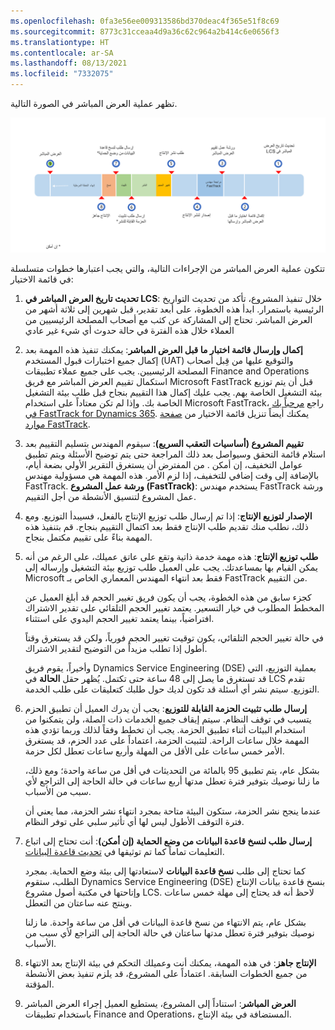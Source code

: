 ```yaml
---
ms.openlocfilehash: 0fa3e56ee009313586bd370deac4f365e51f8c69
ms.sourcegitcommit: 8773c31cceaa4d9a36c62c964a2b414c6e0656f3
ms.translationtype: HT
ms.contentlocale: ar-SA
ms.lasthandoff: 08/13/2021
ms.locfileid: "7332075"
---
```

تظهر عملية العرض المباشر في الصورة التالية. 

![رسم تخطيطي لعملية العرض المباشر مع تمييز الإجراءات.](../media/go-live-process.png)

تتكون عملية العرض المباشر من الإجراءات التالية، والتي يجب اعتبارها خطوات متسلسلة في قائمة الاختيار: 

1.  **تحديث تاريخ العرض المباشر في LCS**: خلال تنفيذ المشروع، تأكد من تحديث التواريخ الرئيسية باستمرار. ابدأ هذه الخطوة، على أبعد تقدير، قبل شهرين إلى ثلاثة أشهر من العرض المباشر. تحتاج إلى المشاركة عن كثب مع أصحاب المصلحة الرئيسيين من العملاء خلال هذه الفترة في حالة حدوث أي شيء غير عادي 
2.  **إكمال وإرسال قائمة اختبار ما قبل العرض المباشر**: يمكنك تنفيذ هذه المهمة بعد إكمال جميع اختبارات قبول المستخدم (UAT) والتوقيع عليها من قِبل أصحاب المصلحة الرئيسيين. يجب على جميع عملاء تطبيقات Finance and Operations استكمال تقييم العرض المباشر مع فريق Microsoft FastTrack قبل أن يتم توزيع بيئة التشغيل الخاصة بهم. يجب عليك إكمال هذا التقييم بنجاح قبل طلب بيئة التشغيل الخاصة بك. وإذا لم تكن معتاداً على استخدام Microsoft FastTrack، راجع [مرحباً بك في FastTrack for Dynamics 365](/dynamics365/fasttrack/?azure-portal=true). يمكنك أيضاً تنزيل قائمة الاختيار من [صفحة موارد FastTrack](https://www.microsoft.com/fasttrack/resources/?azure-portal=true).
3.  **تقييم المشروع (أساسيات التعقب السريع)**: سيقوم المهندس بتسليم التقييم بعد استلام قائمة التحقق وسيواصل بعد ذلك المراجعة حتى يتم توضيح الأسئلة ويتم تطبيق عوامل التخفيف، إن أمكن . من المفترض أن يستغرق التقرير الأولي بضعة أيام، بالإضافة إلى وقت إضافي للتخفيف، إذا لزم الأمر. هذه المهمة هي مسؤولية مهندس FastTrack.  **ورشة عمل المشروع (FastTrack)**: يستخدم مهندس FastTrack ورشة عمل المشروع لتنسيق الأنشطة من أجل التقييم. 
4.  **الإصدار لتوزيع الإنتاج**: إذا تم إرسال طلب توزيع الإنتاج بالفعل، فسيبدأ التوزيع. ومع ذلك، نطلب منك تقديم طلب الإنتاج فقط بعد اكتمال التقييم بنجاح. قم بتنفيذ هذه المهمة بناءً على تقييم مكتمل بنجاح.
5.  **طلب توزيع الإنتاج**: هذه مهمة خدمة ذاتية وتقع على عاتق عميلك، على الرغم من أنه يمكن القيام بها بمساعدتك. يجب على العميل طلب توزيع بيئة التشغيل وإرساله إلى Microsoft فقط بعد انتهاء المهندس المعماري الخاص بـ FastTrack من التقييم.

    كجزء سابق من هذه الخطوة، يجب أن يكون فريق تغيير الحجم قد أبلغ العميل عن المخطط المطلوب في خيار التسعير. يعتمد تغيير الحجم التلقائي على تقدير الاشتراك افتراضياً، بينما يعتمد تغيير الحجم اليدوي على استثناء. 

    في حالة تغيير الحجم التلقائي، يكون توقيت تغيير الحجم فورياً، ولكن قد يستغرق وقتاً أطول إذا تطلب مزيداً من التوضيح لتقدير الاشتراك.
    
    وأخيراً، يقوم فريق Dynamics Service Engineering ‏(DSE) بعملية التوزيع، التي قد تستغرق ما يصل إلى 48 ساعة حتى تكتمل. يُظهر حقل **الحالة** في LCS تقدم التوزيع. سيتم نشر أي أسئلة قد تكون لديك حول طلبك كتعليقات على طلب الخدمة.  
6.  **إرسال طلب تثبيت الحزمة القابلة للتوزيع**: يجب أن يدرك العميل أن تطبيق الحزم يتسبب في توقف النظام. سيتم إيقاف جميع الخدمات ذات الصلة، ولن يتمكنوا من استخدام البيئات أثناء تطبيق الحزمة. يجب أن تخطط وفقاً لذلك وربما تؤدي هذه المهمة خلال ساعات الراحة.
لتثبيت الحزمة، اعتماداً على عدد الحزم، قد يستغرق الأمر خمس ساعات على الأقل من المهلة وأربع ساعات تعطل لكل حزمة.

    بشكل عام، يتم تطبيق 95 بالمائة من التحديثات في أقل من ساعة واحدة؛ ومع ذلك، ما زلنا نوصيك بتوفير فترة تعطل مدتها أربع ساعات في حالة الحاجة إلى التراجع لأي سبب من الأسباب. 

    عندما ينجح نشر الحزمة، ستكون البيئة متاحة بمجرد انتهاء نشر الحزمة، مما يعني أن فترة التوقف الأطول ليس لها أي تأثير سلبي على توفر النظام.
7.  **إرسال طلب لنسخ قاعدة البيانات من وضع الحماية (إن أمكن)**: أنت تحتاج إلى اتباع التعليمات تماماً كما تم توثيقها في [تحديث قاعدة البيانات](/dynamics365/fin-ops-core/dev-itpro/database/database-refresh/?azure-portal=true).

    كما تحتاج إلى طلب **نسخ قاعدة البيانات** لاستعادتها إلى بيئة وضع الحماية. بمجرد الطلب، ستقوم Dynamics Service Engineering ‏(DSE) بنسخ قاعدة بيانات الإنتاج وإتاحتها في مكتبة أصول مشروع LCS. لاحظ أنه قد يحتاج إلى مهلة خمس ساعات وينتج عنه ساعتان من التعطل.

    بشكل عام، يتم الانتهاء من نسخ قاعدة البيانات في أقل من ساعة واحدة. ما زلنا نوصيك بتوفير فترة تعطل مدتها ساعتان في حالة الحاجة إلى التراجع لأي سبب من الأسباب.
8.  **الإنتاج جاهز**: في هذه المهمة، يمكنك أنت وعميلك التحكم في بيئة الإنتاج بعد الانتهاء من جميع الخطوات السابقة. اعتماداً على المشروع، قد يلزم تنفيذ بعض الأنشطة المؤقتة.
9.   **العرض المباشر**: استناداً إلى المشروع، يستطيع العميل إجراء العرض المباشر باستخدام تطبيقات Finance and Operations، المستضافة في بيئة الإنتاج.
